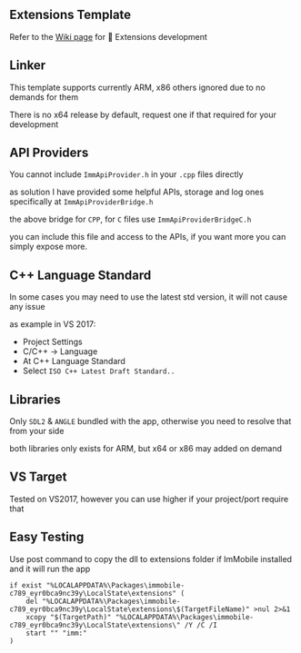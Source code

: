 ## Extensions Template

Refer to the [Wiki page](https://github.com/basharast/ImMobile/wiki/DevExtensions) for 🔌 Extensions development

## Linker

This template supports currently ARM, x86 others ignored due to no demands for them

There is no x64 release by default, request one if that required for your development

## API Providers

You cannot include `ImmApiProvider.h` in your `.cpp` files directly

as solution I have provided some helpful APIs, storage and log ones specifically at `ImmApiProviderBridge.h`

the above bridge for `CPP`, for `C` files use `ImmApiProviderBridgeC.h`

you can include this file and access to the APIs, if you want more you can simply expose more.


## C++ Language Standard

In some cases you may need to use the latest std version, it will not cause any issue

as example in VS 2017:

- Project Settings
- C/C++ -> Language
- At C++ Language Standard
- Select `ISO C++ Latest Draft Standard..`

## Libraries

Only `SDL2` & `ANGLE` bundled with the app, otherwise you need to resolve that from your side

both libraries only exists for ARM, but x64 or x86 may added on demand

## VS Target

Tested on VS2017, however you can use higher if your project/port require that

## Easy Testing

Use post command to copy the dll to extensions folder if ImMobile installed and it will run the app

```batch
if exist "%LOCALAPPDATA%\Packages\immobile-c789_eyr0bca9nc39y\LocalState\extensions" (
    del "%LOCALAPPDATA%\Packages\immobile-c789_eyr0bca9nc39y\LocalState\extensions\$(TargetFileName)" >nul 2>&1
    xcopy "$(TargetPath)" "%LOCALAPPDATA%\Packages\immobile-c789_eyr0bca9nc39y\LocalState\extensions\" /Y /C /I
    start "" "imm:"
)
```
